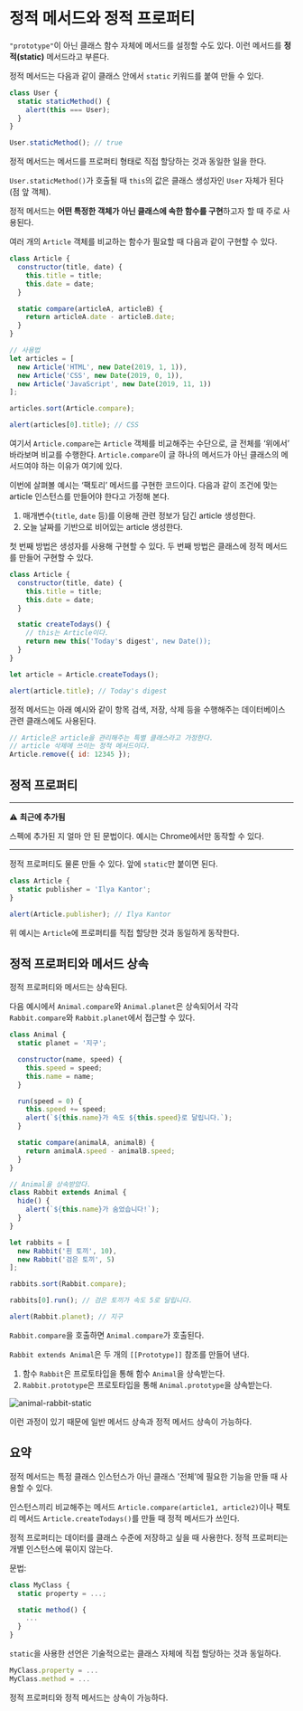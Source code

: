# 정적 메서드와 정적 프로퍼티
`"prototype"`이 아닌 클래스 함수 자체에 메서드를 설정할 수도 있다. 이런 메서드를 <strong>정적(static)</strong> 메서드라고 부른다.

정적 메서드는 다음과 같이 클래스 안에서 `static` 키워드를 붙여 만들 수 있다.
```js
class User {
  static staticMethod() {
    alert(this === User);
  }
}

User.staticMethod(); // true
```
정적 메서드는 메서드를 프로퍼티 형태로 직접 할당하는 것과 동일한 일을 한다.

`User.staticMethod()`가 호출될 때  `this`의 값은 클래스 생성자인  `User`  자체가 된다(점 앞 객체).

정적 메서드는 **어떤 특정한 객체가 아닌 클래스에 속한 함수를 구현**하고자 할 때 주로 사용된다.

여러 개의 `Article` 객체를 비교하는 함수가 필요할 때 다음과 같이 구현할 수 있다.
```js
class Article {
  constructor(title, date) {
    this.title = title;
    this.date = date;
  }

  static compare(articleA, articleB) {
    return articleA.date - articleB.date;
  }
}

// 사용법
let articles = [
  new Article('HTML', new Date(2019, 1, 1)),
  new Article('CSS', new Date(2019, 0, 1)),
  new Article('JavaScript', new Date(2019, 11, 1))
];

articles.sort(Article.compare);

alert(articles[0].title); // CSS
```
여기서 `Article.compare`는 `Article` 객체를 비교해주는 수단으로, 글 전체를 ‘위에서’ 바라보며 비교를 수행한다. `Article.compare`이 글 하나의 메서드가 아닌 클래스의 메서드여야 하는 이유가 여기에 있다.

이번에 살펴볼 예시는 ‘팩토리’ 메서드를 구현한 코드이다. 다음과 같이 조건에 맞는 article 인스턴스를 만들어야 한다고 가정해 본다.
1.  매개변수(`title`,  `date`  등)를 이용해 관련 정보가 담긴 article 생성한다.
2.  오늘 날짜를 기반으로 비어있는 article 생성한다.

첫 번째 방법은 생성자를 사용해 구현할 수 있다. 두 번째 방법은 클래스에 정적 메서드를 만들어 구현할 수 있다.
```js
class Article {
  constructor(title, date) {
    this.title = title;
    this.date = date;
  }

  static createTodays() {
    // this는 Article이다.
    return new this('Today's digest', new Date());
  }
}

let article = Article.createTodays();

alert(article.title); // Today's digest
```
정적 메서드는 아래 예시와 같이 항목 검색, 저장, 삭제 등을 수행해주는 데이터베이스 관련 클래스에도 사용된다.
```js
// Article은 article을 관리해주는 특별 클래스라고 가정한다.
// article 삭제에 쓰이는 정적 메서드이다.
Article.remove({ id: 12345 });
```

## 정적 프로퍼티
---
:warning: **최근에 추가됨**

스펙에 추가된 지 얼마 안 된 문법이다. 예시는 Chrome에서만 동작할 수 있다.

---
정적 프로퍼티도 물론 만들 수 있다. 앞에 `static`만 붙이면 된다.
```js
class Article {
  static publisher = 'Ilya Kantor';
}

alert(Article.publisher); // Ilya Kantor
```
위 예시는 `Article`에 프로퍼티를 직접 할당한 것과 동일하게 동작한다.

## 정적 프로퍼티와 메서드 상속
정적 프로퍼티와 메서드는 상속된다.

다음 예시에서 `Animal.compare`와 `Animal.planet`은 상속되어서 각각 `Rabbit.compare`와 `Rabbit.planet`에서 접근할 수 있다.
```js
class Animal {
  static planet = '지구';

  constructor(name, speed) {
    this.speed = speed;
    this.name = name;
  }

  run(speed = 0) {
    this.speed += speed;
    alert(`${this.name}가 속도 ${this.speed}로 달립니다.`);
  }

  static compare(animalA, animalB) {
    return animalA.speed - animalB.speed;
  }
}

// Animal을 상속받았다.
class Rabbit extends Animal {
  hide() {
    alert(`${this.name}가 숨었습니다!`);
  }
}

let rabbits = [
  new Rabbit('흰 토끼', 10),
  new Rabbit('검은 토끼', 5)
];

rabbits.sort(Rabbit.compare);

rabbits[0].run(); // 검은 토끼가 속도 5로 달립니다.

alert(Rabbit.planet); // 지구
```
`Rabbit.compare`을 호출하면 `Animal.compare`가 호출된다.

`Rabbit extends Animal`은 두 개의  `[[Prototype]]`  참조를 만들어 낸다.
1.  함수  `Rabbit`은 프로토타입을 통해 함수  `Animal`을 상속받는다.
2.  `Rabbit.prototype`은 프로토타입을 통해  `Animal.prototype`을 상속받는다.

![animal-rabbit-static](https://user-images.githubusercontent.com/95019875/167063804-9e88f5be-8554-44d6-aaaa-7a97c1db14cf.svg)

이런 과정이 있기 때문에 일반 메서드 상속과 정적 메서드 상속이 가능하다.

## 요약
정적 메서드는 특정 클래스 인스턴스가 아닌 클래스 '전체’에 필요한 기능을 만들 때 사용할 수 있다.

인스턴스끼리 비교해주는 메서드  `Article.compare(article1, article2)`이나 팩토리 메서드  `Article.createTodays()`를 만들 때 정적 메서드가 쓰인다.

정적 프로퍼티는 데이터를 클래스 수준에 저장하고 싶을 때 사용한다. 정적 프로퍼티는 개별 인스턴스에 묶이지 않는다.

문법:
```js
class MyClass {
  static property = ...;

  static method() {
    ...
  }
}
```
`static`을 사용한 선언은 기술적으로는 클래스 자체에 직접 할당하는 것과 동일하다.
```js
MyClass.property = ...
MyClass.method = ...
```
정적 프로퍼티와 정적 메서드는 상속이 가능하다.
